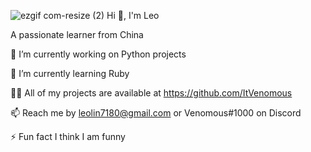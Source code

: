 ![ezgif com-resize (2)](https://github.com/ItsVenomous/ItsVenomous/assets/104592743/5c7fc04b-910f-4862-ac40-cb79b51d1970)
Hi 👋, I'm Leo

A passionate learner from China


🔭 I’m currently working on Python projects

🌱 I’m currently learning Ruby

👨‍💻 All of my projects are available at https://github.com/ItVenomous

📫 Reach me by leolin7180@gmail.com or Venomous#1000 on Discord

⚡ Fun fact I think I am funny

